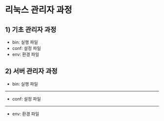 # 리눅스 관리자 과정

## 1) 기초 관리자 과정
* bin: 실행 파일
* conf: 설정 파일
*  env: 환경 파일

## 2) 서버 관리자 과정
* bin: 실행 파일
---
* conf: 설정 파일
---
*  env: 환경 파일

